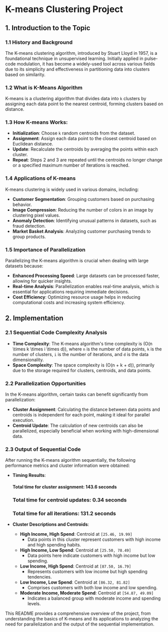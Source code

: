 #  K-means Clustering Project

## 1. Introduction to the Topic
   ### 1.1 History and Background
   
   The K-means clustering algorithm, introduced by Stuart Lloyd in 1957, is a foundational technique in unsupervised learning. Initially applied in pulse-code modulation, it has become a widely-used tool across various fields due to its simplicity and effectiveness in partitioning data into clusters based on similarity.

   ### 1.2 What is K-Means Algorithm
   K-means is a clustering algorithm that divides data into `k` clusters by assigning each data point to the nearest centroid, forming clusters based on distance. 

   ### 1.3 How K-means Works:
   - **Initialization**: Choose `k` random centroids from the dataset.
   - **Assignment**: Assign each data point to the closest centroid based on Euclidean distance.
   - **Update**: Recalculate the centroids by averaging the points within each cluster.
   - **Repeat**: Steps 2 and 3 are repeated until the centroids no longer change or a specified maximum number of iterations is reached.

   ### 1.4 Applications of K-means
   K-means clustering is widely used in various domains, including:
   - **Customer Segmentation**: Grouping customers based on purchasing behavior.
   - **Image Compression**: Reducing the number of colors in an image by clustering pixel values.
   - **Anomaly Detection**: Identifying unusual patterns in datasets, such as fraud detection.
   - **Market Basket Analysis**: Analyzing customer purchasing trends to group products.

   ### 1.5 Importance of Parallelization
   Parallelizing the K-means algorithm is crucial when dealing with large datasets because:
   - **Enhanced Processing Speed**: Large datasets can be processed faster, allowing for quicker insights.
   - **Real-time Analysis**: Parallelization enables real-time analysis, which is essential for applications requiring immediate decisions.
   - **Cost Efficiency**: Optimizing resource usage helps in reducing computational costs and increasing system efficiency.

## 2. Implementation
   ### 2.1 Sequential Code Complexity Analysis
   - **Time Complexity**: The K-means algorithm's time complexity is \(O(n \times k \times i \times d)\), where `n` is the number of data points, `k` is the number of clusters, `i` is the number of iterations, and `d` is the data dimensionality. 
   - **Space Complexity**: The space complexity is \(O(n + k + d)\), primarily due to the storage required for clusters, centroids, and data points.

   ### 2.2 Parallelization Opportunities
   In the K-means algorithm, certain tasks can benefit significantly from parallelization:
   - **Cluster Assignment**: Calculating the distance between data points and centroids is independent for each point, making it ideal for parallel execution.
   - **Centroid Update**: The calculation of new centroids can also be parallelized, especially beneficial when working with high-dimensional data.

   ### 2.3 Output of Sequential Code
   After running the K-means algorithm sequentially, the following performance metrics and cluster information were obtained:

   - **Timing Results**:
     #### Total time for cluster assignment: 143.6 seconds
     ### Total time for centroid updates: 0.34 seconds
     ### Total time for all iterations: 131.2 seconds

   - **Cluster Descriptions and Centroids**:
     - **High Income, High Spend**: Centroid at `[25.46, 19.99]`
       - Data points in this cluster represent customers with high income and high spending habits.
     - **High Income, Low Spend**: Centroid at `[25.50, 78.49]`
       - Data points here indicate customers with high income but low spending.
     - **Low Income, High Spend**: Centroid at `[87.50, 16.79]`
       - Represents customers with low income but high spending tendencies.
     - **Low Income, Low Spend**: Centroid at `[86.32, 81.82]`
       - Comprises customers with both low income and low spending.
     - **Moderate Income, Moderate Spend**: Centroid at `[54.87, 49.09]`
       - Indicates a balanced group with moderate income and spending levels.

This README provides a comprehensive overview of the project, from understanding the basics of K-means and its applications to analyzing the need for parallelization and the output of the sequential implementation.
